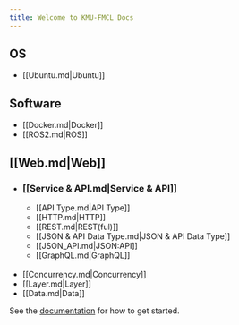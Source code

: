```yaml
---
title: Welcome to KMU-FMCL Docs
---
```


## OS

- [[Ubuntu.md|Ubuntu]]

## Software

- [[Docker.md|Docker]]
- [[ROS2.md|ROS]]

## [[Web.md|Web]]

- ### [[Service & API.md|Service & API]]
  - [[API Type.md|API Type]]
  - [[HTTP.md|HTTP]]
  - [[REST.md|REST(ful)]]
  - [[JSON & API Data Type.md|JSON & API Data Type]]
  - [[JSON_API.md|JSON:API]]
  - [[GraphQL.md|GraphQL]]<br><br>
- [[Concurrency.md|Concurrency]]
- [[Layer.md|Layer]]
- [[Data.md|Data]]

See the [documentation](https://quartz.jzhao.xyz) for how to get started.
